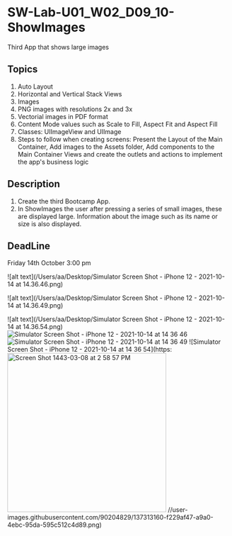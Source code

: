 # SW-Lab-U01_W02_D09_10-ShowImages
Third App that shows large images 

## Topics
1. Auto Layout
2. Horizontal and Vertical Stack Views
3. Images 
4. PNG images with resolutions 2x and 3x
5. Vectorial images in PDF format
6. Content Mode values such as Scale to Fill, Aspect Fit and Aspect Fill
7. Classes: UIImageView and UIImage
8. Steps to follow when creating screens: Present the Layout of the Main Container, Add images to the Assets folder, Add components to the Main Container Views and create the outlets and actions to implement the app's business logic

## Description
1. Create the third Bootcamp App. 
2. In ShowImages the user after pressing a series of small images, these are displayed large. Information about the image such as its name or size is also displayed.

## DeadLine 
Friday 14th October 3:00 pm

![alt text](/Users/aa/Desktop/Simulator Screen Shot - iPhone 12 - 2021-10-14 at 14.36.46.png)

![alt text](/Users/aa/Desktop/Simulator Screen Shot - iPhone 12 - 2021-10-14 at 14.36.49.png)

![alt text](/Users/aa/Desktop/Simulator Screen Shot - iPhone 12 - 2021-10-14 at 14.36.54.png)
![Simulator Screen Shot - iPhone 12 - 2021-10-14 at 14 36 46](https://user-images.githubusercontent.com/90204829/137313123-357de4b2-ff1b-4e7a-b901-179e272984fc.png)
![Simulator Screen Shot - iPhone 12 - 2021-10-14 at 14 36 49](https://user-images.githubusercontent.com/90204829/137313144-83fc2f28-8e1d-4c3b-89a4-62c77d465662.png)
![Simulator Screen Shot - iPhone 12 - 2021-10-14 at 14 36 54](https:<img width="359" alt="Screen Shot 1443-03-08 at 2 58 57 PM" src="https://user-images.githubusercontent.com/90204829/137313198-90b218e4-8716-4e96-8ba5-33a752a2b454.png">
//user-images.githubusercontent.com/90204829/137313160-f229af47-a9a0-4ebc-95da-595c512c4d89.png)
